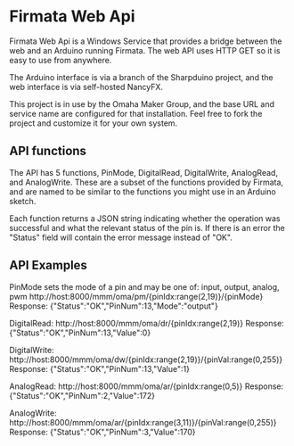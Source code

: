 ﻿Firmata Web Api
==============
Firmata Web Api is a Windows Service that provides a bridge between the web and an 
Arduino running Firmata. The web API uses HTTP GET so it is easy to use from anywhere.

The Arduino interface is via a branch of the Sharpduino project, and the web interface
is via self-hosted NancyFX.

This project is in use by the Omaha Maker Group, and the base URL and service name
are configured for that installation. Feel free to fork the project and customize it
for your own system.

API functions
--------------
The API has 5 functions, PinMode, DigitalRead, DigitalWrite, AnalogRead, and AnalogWrite.
These are a subset of the functions provided by Firmata, and are named to be similar to 
the functions you might use in an Arduino sketch.

Each function returns a JSON string indicating whether the operation was successful
and what the relevant status of the pin is. If there is an error the "Status" field
will contain the error message instead of "OK".

API Examples
--------------
PinMode sets the mode of a pin and may be one of: input, output, analog, pwm
    http://host:8000/mmm/oma/pm/{pinIdx:range(2,19)}/{pinMode}
Response: 
    {"Status":"OK","PinNum":13,"Mode":"output"}

DigitalRead:
    http://host:8000/mmm/oma/dr/{pinIdx:range(2,19)}
Response: 
    {"Status":"OK","PinNum":13,"Value":0}

DigitalWrite: 
    http://host:8000/mmm/oma/dw/{pinIdx:range(2,19)}/{pinVal:range(0,255)}
Response: 
    {"Status":"OK","PinNum":13,"Value":1}

AnalogRead:
    http://host:8000/mmm/oma/ar/{pinIdx:range(0,5)}
Response: 
    {"Status":"OK","PinNum":2,"Value":172}

AnalogWrite: 
    http://host:8000/mmm/oma/ar/{pinIdx:range(3,11)}/{pinVal:range(0,255)}
Response: 
    {"Status":"OK","PinNum":3,"Value":170}